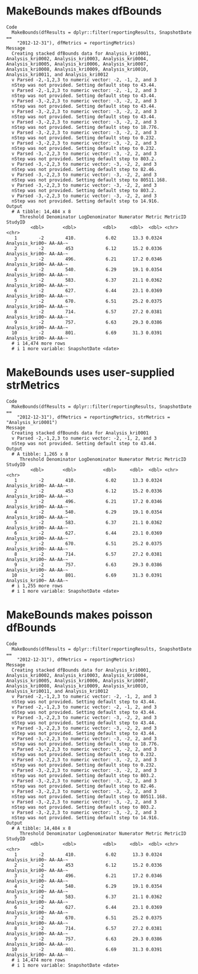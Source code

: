 # MakeBounds makes dfBounds

    Code
      MakeBounds(dfResults = dplyr::filter(reportingResults, SnapshotDate ==
        "2012-12-31"), dfMetrics = reportingMetrics)
    Message
      Creating stacked dfBounds data for Analysis_kri0001, Analysis_kri0002, Analysis_kri0003, Analysis_kri0004, Analysis_kri0005, Analysis_kri0006, Analysis_kri0007, Analysis_kri0008, Analysis_kri0009, Analysis_kri0010, Analysis_kri0011, and Analysis_kri0012
      v Parsed -2,-1,2,3 to numeric vector: -2, -1, 2, and 3
      nStep was not provided. Setting default step to 43.44.
      v Parsed -2,-1,2,3 to numeric vector: -2, -1, 2, and 3
      nStep was not provided. Setting default step to 43.44.
      v Parsed -3,-2,2,3 to numeric vector: -3, -2, 2, and 3
      nStep was not provided. Setting default step to 43.44.
      v Parsed -3,-2,2,3 to numeric vector: -3, -2, 2, and 3
      nStep was not provided. Setting default step to 43.44.
      v Parsed -3,-2,2,3 to numeric vector: -3, -2, 2, and 3
      nStep was not provided. Setting default step to 18.776.
      v Parsed -3,-2,2,3 to numeric vector: -3, -2, 2, and 3
      nStep was not provided. Setting default step to 0.232.
      v Parsed -3,-2,2,3 to numeric vector: -3, -2, 2, and 3
      nStep was not provided. Setting default step to 0.232.
      v Parsed -3,-2,2,3 to numeric vector: -3, -2, 2, and 3
      nStep was not provided. Setting default step to 803.2.
      v Parsed -3,-2,2,3 to numeric vector: -3, -2, 2, and 3
      nStep was not provided. Setting default step to 82.46.
      v Parsed -3,-2,2,3 to numeric vector: -3, -2, 2, and 3
      nStep was not provided. Setting default step to 80511.168.
      v Parsed -3,-2,2,3 to numeric vector: -3, -2, 2, and 3
      nStep was not provided. Setting default step to 803.2.
      v Parsed -3,-2,2,3 to numeric vector: -3, -2, 2, and 3
      nStep was not provided. Setting default step to 14.916.
    Output
      # A tibble: 14,484 x 8
         Threshold Denominator LogDenominator Numerator Metric MetricID        StudyID
             <dbl>       <dbl>          <dbl>     <dbl>  <dbl> <chr>           <chr>  
       1        -2        410.           6.02      13.3 0.0324 Analysis_kri00~ AA-AA-~
       2        -2        453            6.12      15.2 0.0336 Analysis_kri00~ AA-AA-~
       3        -2        496.           6.21      17.2 0.0346 Analysis_kri00~ AA-AA-~
       4        -2        540.           6.29      19.1 0.0354 Analysis_kri00~ AA-AA-~
       5        -2        583.           6.37      21.1 0.0362 Analysis_kri00~ AA-AA-~
       6        -2        627.           6.44      23.1 0.0369 Analysis_kri00~ AA-AA-~
       7        -2        670.           6.51      25.2 0.0375 Analysis_kri00~ AA-AA-~
       8        -2        714.           6.57      27.2 0.0381 Analysis_kri00~ AA-AA-~
       9        -2        757.           6.63      29.3 0.0386 Analysis_kri00~ AA-AA-~
      10        -2        801.           6.69      31.3 0.0391 Analysis_kri00~ AA-AA-~
      # i 14,474 more rows
      # i 1 more variable: SnapshotDate <date>

# MakeBounds uses user-supplied strMetrics

    Code
      MakeBounds(dfResults = dplyr::filter(reportingResults, SnapshotDate ==
        "2012-12-31"), dfMetrics = reportingMetrics, strMetrics = "Analysis_kri0001")
    Message
      Creating stacked dfBounds data for Analysis_kri0001
      v Parsed -2,-1,2,3 to numeric vector: -2, -1, 2, and 3
      nStep was not provided. Setting default step to 43.44.
    Output
      # A tibble: 1,265 x 8
         Threshold Denominator LogDenominator Numerator Metric MetricID        StudyID
             <dbl>       <dbl>          <dbl>     <dbl>  <dbl> <chr>           <chr>  
       1        -2        410.           6.02      13.3 0.0324 Analysis_kri00~ AA-AA-~
       2        -2        453            6.12      15.2 0.0336 Analysis_kri00~ AA-AA-~
       3        -2        496.           6.21      17.2 0.0346 Analysis_kri00~ AA-AA-~
       4        -2        540.           6.29      19.1 0.0354 Analysis_kri00~ AA-AA-~
       5        -2        583.           6.37      21.1 0.0362 Analysis_kri00~ AA-AA-~
       6        -2        627.           6.44      23.1 0.0369 Analysis_kri00~ AA-AA-~
       7        -2        670.           6.51      25.2 0.0375 Analysis_kri00~ AA-AA-~
       8        -2        714.           6.57      27.2 0.0381 Analysis_kri00~ AA-AA-~
       9        -2        757.           6.63      29.3 0.0386 Analysis_kri00~ AA-AA-~
      10        -2        801.           6.69      31.3 0.0391 Analysis_kri00~ AA-AA-~
      # i 1,255 more rows
      # i 1 more variable: SnapshotDate <date>

# MakeBounds makes poisson dfBounds

    Code
      MakeBounds(dfResults = dplyr::filter(reportingResults, SnapshotDate ==
        "2012-12-31"), dfMetrics = reportingMetrics)
    Message
      Creating stacked dfBounds data for Analysis_kri0001, Analysis_kri0002, Analysis_kri0003, Analysis_kri0004, Analysis_kri0005, Analysis_kri0006, Analysis_kri0007, Analysis_kri0008, Analysis_kri0009, Analysis_kri0010, Analysis_kri0011, and Analysis_kri0012
      v Parsed -2,-1,2,3 to numeric vector: -2, -1, 2, and 3
      nStep was not provided. Setting default step to 43.44.
      v Parsed -2,-1,2,3 to numeric vector: -2, -1, 2, and 3
      nStep was not provided. Setting default step to 43.44.
      v Parsed -3,-2,2,3 to numeric vector: -3, -2, 2, and 3
      nStep was not provided. Setting default step to 43.44.
      v Parsed -3,-2,2,3 to numeric vector: -3, -2, 2, and 3
      nStep was not provided. Setting default step to 43.44.
      v Parsed -3,-2,2,3 to numeric vector: -3, -2, 2, and 3
      nStep was not provided. Setting default step to 18.776.
      v Parsed -3,-2,2,3 to numeric vector: -3, -2, 2, and 3
      nStep was not provided. Setting default step to 0.232.
      v Parsed -3,-2,2,3 to numeric vector: -3, -2, 2, and 3
      nStep was not provided. Setting default step to 0.232.
      v Parsed -3,-2,2,3 to numeric vector: -3, -2, 2, and 3
      nStep was not provided. Setting default step to 803.2.
      v Parsed -3,-2,2,3 to numeric vector: -3, -2, 2, and 3
      nStep was not provided. Setting default step to 82.46.
      v Parsed -3,-2,2,3 to numeric vector: -3, -2, 2, and 3
      nStep was not provided. Setting default step to 80511.168.
      v Parsed -3,-2,2,3 to numeric vector: -3, -2, 2, and 3
      nStep was not provided. Setting default step to 803.2.
      v Parsed -3,-2,2,3 to numeric vector: -3, -2, 2, and 3
      nStep was not provided. Setting default step to 14.916.
    Output
      # A tibble: 14,484 x 8
         Threshold Denominator LogDenominator Numerator Metric MetricID        StudyID
             <dbl>       <dbl>          <dbl>     <dbl>  <dbl> <chr>           <chr>  
       1        -2        410.           6.02      13.3 0.0324 Analysis_kri00~ AA-AA-~
       2        -2        453            6.12      15.2 0.0336 Analysis_kri00~ AA-AA-~
       3        -2        496.           6.21      17.2 0.0346 Analysis_kri00~ AA-AA-~
       4        -2        540.           6.29      19.1 0.0354 Analysis_kri00~ AA-AA-~
       5        -2        583.           6.37      21.1 0.0362 Analysis_kri00~ AA-AA-~
       6        -2        627.           6.44      23.1 0.0369 Analysis_kri00~ AA-AA-~
       7        -2        670.           6.51      25.2 0.0375 Analysis_kri00~ AA-AA-~
       8        -2        714.           6.57      27.2 0.0381 Analysis_kri00~ AA-AA-~
       9        -2        757.           6.63      29.3 0.0386 Analysis_kri00~ AA-AA-~
      10        -2        801.           6.69      31.3 0.0391 Analysis_kri00~ AA-AA-~
      # i 14,474 more rows
      # i 1 more variable: SnapshotDate <date>

